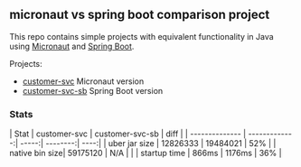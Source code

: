 ## micronaut vs spring boot comparison project
This repo contains simple projects with equivalent functionality in Java using [Micronaut](http://micronaut.io) and [Spring Boot](http://start.spring.io).

Projects:
* [customer-svc](customer-svc/README.md)  Micronaut version
* [customer-svc-sb](customer-svc-sb/README.md)  Spring Boot version


### Stats

| Stat           | customer-svc  | customer-svc-sb  | diff |
| -------------- | -------------:| -----:| --------:| ----:|
| uber jar size  | 12826333 | 19484021 | 52% |
| native bin size| 59175120 | N/A | |
| startup time   | 866ms | 1176ms | 36% |

